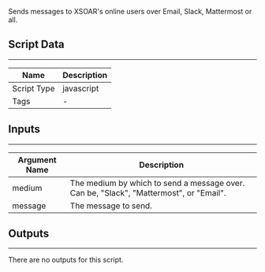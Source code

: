 Sends messages to XSOAR's online users over Email, Slack, Mattermost or all.

## Script Data

---

| **Name** | **Description** |
| --- | --- |
| Script Type | javascript |
| Tags | - |


## Inputs

---

| **Argument Name** | **Description** |
| --- | --- |
| medium | The medium by which to send a message over. Can be, "Slack", "Mattermost", or "Email". |
| message | The message to send. |

## Outputs

---
There are no outputs for this script.
